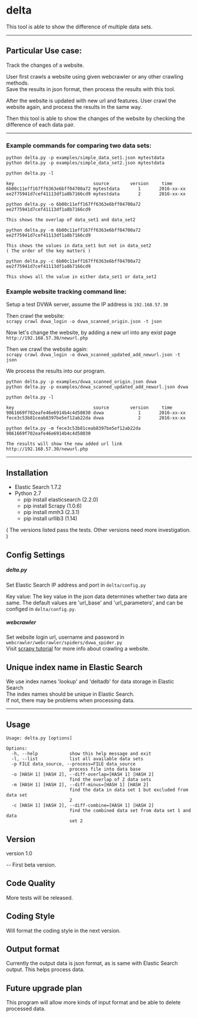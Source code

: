 # delta
This tool is able to show the difference of multiple data sets.

---
## Particular Use case:
Track the changes of a website.  

User first crawls a website using given webcrawler or any other crawling methods.  
Save the results in json format, then process the results with this tool.  

After the website is updated with new url and features.
User crawl the website again, and process the results in the same way.

Then this tool is able to show the changes of the website by checking the difference of each data pair.  

---

### Example commands for comparing two data sets:

`python delta.py -p examples/simple_data_set1.json mytestdata`  
`python delta.py -p examples/simple_data_set2.json mytestdata`  

`python delta.py -l`  
```
key                              source        version     time   
6b00c11eff167ff6363e6bff04700a72 mytestdata       1       2016-xx-xx  
ee2f75941d7cef41113df1a8b7166cd9 mytestdata       2       2016-xx-xx  
```

`python delta.py -o 6b00c11eff167ff6363e6bff04700a72 ee2f75941d7cef41113df1a8b7166cd9`  

```
This shows the overlap of data_set1 and data_set2  
```

`python delta.py -m 6b00c11eff167ff6363e6bff04700a72 ee2f75941d7cef41113df1a8b7166cd9`  

```
This shows the values in data_set1 but not in data_set2
( The order of the key matters )
```

`python delta.py -c 6b00c11eff167ff6363e6bff04700a72 ee2f75941d7cef41113df1a8b7166cd9`  

```
This shows all the value in either data_set1 or data_set2  
```

### Example website tracking command line:
Setup a test DVWA server, assume the IP address is `192.168.57.30`  

Then crawl the website:  
`scrapy crawl dvwa_login -o dvwa_scanned_origin.json -t json`

Now let's change the website, by adding a new url into any exist page  
`http://192.168.57.30/newurl.php`  

Then we crawl the website again:  
`scrapy crawl dvwa_login -o dvwa_scanned_updated_add_newurl.json -t json`

We process the results into our program.

`python delta.py -p examples/dvwa_scanned_origin.json dvwa`  
`python delta.py -p examples/dvwa_scanned_updated_add_newurl.json dvwa`  

`python delta.py -l`
```
key                              source        version     time 
9861669f702eafe46e6914b4c4d58030 dvwa             1       2016-xx-xx
fece3c53b81ceab8397be5ef12ab22da dvwa             2       2016-xx-xx
```

`python delta.py -m fece3c53b81ceab8397be5ef12ab22da 9861669f702eafe46e6914b4c4d58030`
```
The results will show the new added url link  
http://192.168.57.30/newurl.php  
```

---

## Installation  
* Elastic Search 1.7.2
* Python 2.7  
  * pip install elasticsearch (2.2.0)
  * pip install Scrapy (1.0.6)
  * pip install mmh3 (2.3.1)
  * pip install urllib3 (1.14)

( The versions listed pass the tests. Other versions need more investigation. )

## Config Settings
##### delta.py
Set Elastic Search IP address and port in `delta/config.py`

Key value:
The key value in the json data determines whether two data are same.
The default values are 'url_base' and 'url_parameters', and can be configed in `delta/config.py`.


##### webcrawler
Set website login url, username and password in  
`webcrawler/webcrawler/spiders/dvwa_spider.py`  
Visit [scrapy tutorial](http://doc.scrapy.org/en/latest/intro/tutorial.html) for more info about crawling a website.  


## Unique index name in Elastic Search  
We use index names 'lookup' and 'deltadb' for data storage in Elastic Search  
The index names should be unique in Elastic Search.  
If not, there may be problems when processing data.

---

## Usage
```
Usage: delta.py [options]  

Options:
  -h, --help            show this help message and exit  
  -l, --list            list all available data sets  
  -p FILE data_source, --process=FILE data_source  
                        process file into data base  
  -o [HASH 1] [HASH 2], --diff-overlap=[HASH 1] [HASH 2]  
                        find the overlap of 2 data sets  
  -m [HASH 1] [HASH 2], --diff-minus=[HASH 1] [HASH 2]  
                        find the data in data set 1 but excluded from data set
                        2  
  -c [HASH 1] [HASH 2], --diff-combine=[HASH 1] [HASH 2]  
                        find the combined data set from data set 1 and data
                        set 2  
```

## Version
version 1.0

-- First beta version.


## Code Quality ##

More tests will be released.

## Coding Style

Will format the coding style in the next version.


## Output format

Currently the output data is json format, as is same with Elastic Search output. This helps process data.


## Future upgrade plan

This program will allow more kinds of input format and be able to delete processed data.  


